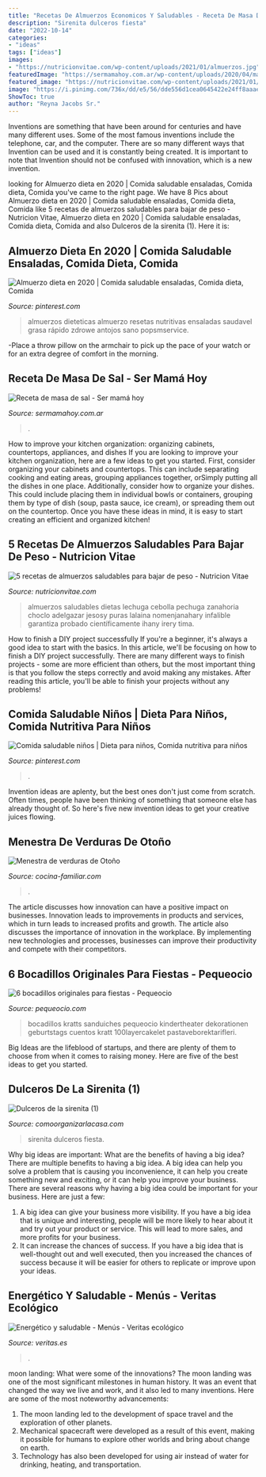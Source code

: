 ```yaml
---
title: "Recetas De Almuerzos Economicos Y Saludables - Receta De Masa De Sal"
description: "Sirenita dulceros fiesta"
date: "2022-10-14"
categories:
- "ideas"
tags: ["ideas"]
images:
- "https://nutricionvitae.com/wp-content/uploads/2021/01/almuerzos.jpg"
featuredImage: "https://sermamahoy.com.ar/wp-content/uploads/2020/04/masa-de-sal-receta-mo-toxica.jpg"
featured_image: "https://nutricionvitae.com/wp-content/uploads/2021/01/almuerzos.jpg"
image: "https://i.pinimg.com/736x/dd/e5/56/dde556d1cea0645422e24ff8aaae820b.jpg"
ShowToc: true
author: "Reyna Jacobs Sr."
---
```



Inventions are something that have been around for centuries and have many different uses. Some of the most famous inventions include the telephone, car, and the computer. There are so many different ways that Invention can be used and it is constantly being created. It is important to note that Invention should not be confused with innovation, which is a new invention.

	

		
looking for Almuerzo dieta en 2020 | Comida saludable ensaladas, Comida dieta, Comida you've came to the right page. We have 8 Pics about Almuerzo dieta en 2020 | Comida saludable ensaladas, Comida dieta, Comida like 5 recetas de almuerzos saludables para bajar de peso - Nutricion Vitae, Almuerzo dieta en 2020 | Comida saludable ensaladas, Comida dieta, Comida and also Dulceros de la sirenita (1). Here it is:
		
    
## Almuerzo Dieta En 2020 | Comida Saludable Ensaladas, Comida Dieta, Comida

<img loading=lazy src="https://i.pinimg.com/736x/dd/e5/56/dde556d1cea0645422e24ff8aaae820b.jpg" onerror="this.onerror=null;this.src='https://tse1.mm.bing.net/th?id=OIP.xoeqiP8B6hstkXWQEGrmuQHaJ4&amp;pid=15.1';" alt="Almuerzo dieta en 2020 | Comida saludable ensaladas, Comida dieta, Comida">

_Source: pinterest.com_

>almuerzos dieteticas almuerzo resetas nutritivas ensaladas saudavel grasa rápido zdrowe antojos sano popsmservice. 

	

-Place a throw pillow on the armchair to pick up the pace of your watch or for an extra degree of comfort in the morning.

    
## Receta De Masa De Sal - Ser Mamá Hoy

<img loading=lazy src="https://sermamahoy.com.ar/wp-content/uploads/2020/04/masa-de-sal-receta-mo-toxica.jpg" onerror="this.onerror=null;this.src='https://tse4.mm.bing.net/th?id=OIP.tdGK-xlcqudooyajWc4gLwHaE6&amp;pid=15.1';" alt="Receta de masa de sal - Ser mamá hoy">

_Source: sermamahoy.com.ar_

>. 

	

How to improve your kitchen organization: organizing cabinets, countertops, appliances, and dishes
If you are looking to improve your kitchen organization, here are a few ideas to get you started. First, consider organizing your cabinets and countertops. This can include separating cooking and eating areas, grouping appliances together, orSimply putting all the dishes in one place. Additionally, consider how to organize your dishes. This could include placing them in individual bowls or containers, grouping them by type of dish (soup, pasta sauce, ice cream), or spreading them out on the countertop. Once you have these ideas in mind, it is easy to start creating an efficient and organized kitchen!

    
## 5 Recetas De Almuerzos Saludables Para Bajar De Peso - Nutricion Vitae

<img loading=lazy src="https://nutricionvitae.com/wp-content/uploads/2021/01/almuerzos.jpg" onerror="this.onerror=null;this.src='https://tse4.mm.bing.net/th?id=OIP.DggVuaeeuHzpDuowHuZMogHaHZ&amp;pid=15.1';" alt="5 recetas de almuerzos saludables para bajar de peso - Nutricion Vitae">

_Source: nutricionvitae.com_

>almuerzos saludables dietas lechuga cebolla pechuga zanahoria choclo adelgazar jesosy puras lalaina nomenjanahary infalible garantiza probado científicamente ihany irery tima. 

	

How to finish a DIY project successfully
If you're a beginner, it's always a good idea to start with the basics. In this article, we'll be focusing on how to finish a DIY project successfully. There are many different ways to finish projects - some are more efficient than others, but the most important thing is that you follow the steps correctly and avoid making any mistakes. After reading this article, you'll be able to finish your projects without any problems!

    
## Comida Saludable Niños | Dieta Para Niños, Comida Nutritiva Para Niños

<img loading=lazy src="https://i.pinimg.com/736x/58/3d/75/583d753cc02353cdd1c70808e12801f8--ideas-para-baby-meals.jpg" onerror="this.onerror=null;this.src='https://tse2.mm.bing.net/th?id=OIP.duVhVT3QZFP3ECDDqwB9BwHaHa&amp;pid=15.1';" alt="Comida saludable niños | Dieta para niños, Comida nutritiva para niños">

_Source: pinterest.com_

>. 

	

Invention ideas are aplenty, but the best ones don't just come from scratch. Often times, people have been thinking of something that someone else has already thought of. So here's five new invention ideas to get your creative juices flowing.

    
## Menestra De Verduras De Otoño

<img loading=lazy src="https://cdn1.cocina-familiar.com/recetas/menestra-de-verduras-de-otono.JPG" onerror="this.onerror=null;this.src='https://tse3.mm.bing.net/th?id=OIP.durNqp6BXF81io5Mt-p9rwHaE7&amp;pid=15.1';" alt="Menestra de verduras de Otoño">

_Source: cocina-familiar.com_

>. 

	

The article discusses how innovation can have a positive impact on businesses. Innovation leads to improvements in products and services, which in turn leads to increased profits and growth. The article also discusses the importance of innovation in the workplace. By implementing new technologies and processes, businesses can improve their productivity and compete with their competitors.

    
## 6 Bocadillos Originales Para Fiestas - Pequeocio

<img loading=lazy src="https://www.pequeocio.com/wp-content/uploads/2016/03/sandwiches-fiestas-4-600x773.jpg" onerror="this.onerror=null;this.src='https://tse3.mm.bing.net/th?id=OIP.jsB696Un672hpIPOdVcoCgHaJi&amp;pid=15.1';" alt="6 bocadillos originales para fiestas - Pequeocio">

_Source: pequeocio.com_

>bocadillos kratts sanduiches pequeocio kindertheater dekorationen geburtstags cuentos kratt 100layercakelet pastaveborektarifleri. 

	

Big Ideas are the lifeblood of startups, and there are plenty of them to choose from when it comes to raising money. Here are five of the best ideas to get you started.

    
## Dulceros De La Sirenita (1)

<img loading=lazy src="https://comoorganizarlacasa.com/wp-content/uploads/2015/09/Dulceros-de-la-sirenita-1.jpg" onerror="this.onerror=null;this.src='https://tse3.mm.bing.net/th?id=OIP.kNN9j_HoZ-vmUwIyH5KZiwHaF4&amp;pid=15.1';" alt="Dulceros de la sirenita (1)">

_Source: comoorganizarlacasa.com_

>sirenita dulceros fiesta. 

	

Why big ideas are important: What are the benefits of having a big idea?
There are multiple benefits to having a big idea. A big idea can help you solve a problem that is causing you inconvenience, it can help you create something new and exciting, or it can help you improve your business. There are several reasons why having a big idea could be important for your business. Here are just a few: 
1) A big idea can give your business more visibility. If you have a big idea that is unique and interesting, people will be more likely to hear about it and try out your product or service. This will lead to more sales, and more profits for your business. 
2) It can increase the chances of success. If you have a big idea that is well-thought out and well executed, then you increased the chances of success because it will be easier for others to replicate or improve upon your ideas.

    
## Energético Y Saludable - Menús - Veritas Ecológico

<img loading=lazy src="https://www.veritas.es/wp-content/uploads/Menú-energético-y-saludable.jpg" onerror="this.onerror=null;this.src='https://tse3.mm.bing.net/th?id=OIP.zkDezqCKcSYu2obDIJT7LQHaFP&amp;pid=15.1';" alt="Energético y saludable - Menús - Veritas ecológico">

_Source: veritas.es_

>. 

	

moon landing: What were some of the innovations?
The moon landing was one of the most significant milestones in human history. It was an event that changed the way we live and work, and it also led to many inventions. Here are some of the most noteworthy advancements: 
1) The moon landing led to the development of space travel and the exploration of other planets. 
2) Mechanical spacecraft were developed as a result of this event, making it possible for humans to explore other worlds and bring about change on earth. 
3) Technology has also been developed for using air instead of water for drinking, heating, and transportation.

